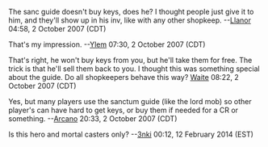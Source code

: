 The sanc guide doesn't buy keys, does he? I thought people just give it
to him, and they'll show up in his inv, like with any other shopkeep.
--[Llanor](User:MooNFisH.md "wikilink") 04:58, 2 October 2007 (CDT)

That's my impression. --[Ylem](User:Ylem.md "wikilink") 07:30, 2 October
2007 (CDT)

That's right, he won't buy keys from you, but he'll take them for free.
The trick is that he'll sell them back to you. I thought this was
something special about the guide. Do all shopkeepers behave this way?
[Waite](User:Waite.md "wikilink") 08:22, 2 October 2007 (CDT)

Yes, but many players use the sanctum guide (like the lord mob) so other
player's can have hard to get keys, or buy them if needed for a CR or
something. --[Arcano](User:Arcano.md "wikilink") 20:33, 2 October 2007
(CDT)

Is this hero and mortal casters only? --[3nki](User:3nki.md "wikilink")
00:12, 12 February 2014 (EST)
